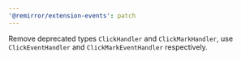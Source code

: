 ```yaml
---
'@remirror/extension-events': patch
---
```


Remove deprecated types `ClickHandler` and `ClickMarkHandler`, use `ClickEventHandler` and `ClickMarkEventHandler` respectively.
